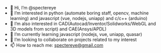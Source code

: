 - 👋 Hi, I’m @spectereye
- 👀 I’m interested in python (automate boring staff, opencv, machine learning) and javascript (vue, nodejs, uniapp) and c/c++ (arduino)
- 👀 I’m also interested in CAD(Autocad/Inventor/Solidworks/WebGL and 3D models from script) and CAE(Ansys/APDL)
- 🌱 I’m currently learning javascript (nodejs, vue, uniapp, quasar)
- 💞️ I’m looking to collaborate on projects related to my interest
- 📫 How to reach me: spectereye@gmail.com

<!---
spectereye/spectereye is a ✨ special ✨ repository because its `README.md` (this file) appears on your GitHub profile.
You can click the Preview link to take a look at your changes.
--->
